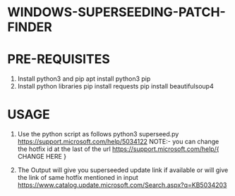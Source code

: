 # WINDOWS-SUPERSEEDING-PATCH-FINDER

# PRE-REQUISITES
1. Install python3 and pip
   apt install python3 pip
2. Install python libraries
     pip install requests
     pip install beautifulsoup4
   
# USAGE
1. Use the python script as follows
   python3 superseed.py https://support.microsoft.com/help/5034122
NOTE:- you can change the hotfix id at the last of the url https://support.microsoft.com/help/{ CHANGE HERE }

2. The Output will give you superseeded update link if available or will give the link of same hotfix mentioned in input
   https://www.catalog.update.microsoft.com/Search.aspx?q=KB5034203
   
